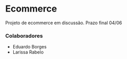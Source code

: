 # Ecommerce
Projeto de ecommerce em discussão. Prazo final 04/06

### Colaboradores

- Eduardo Borges
- Larissa Rabelo

